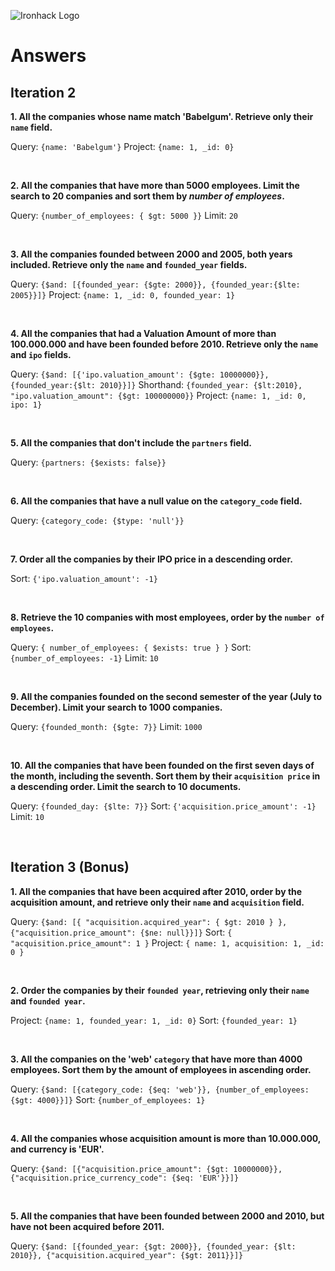 ![Ironhack Logo](https://i.imgur.com/1QgrNNw.png)

# Answers

## Iteration 2

**1. All the companies whose name match 'Babelgum'. Retrieve only their `name` field.**

Query: `{name: 'Babelgum'}`
Project: `{name: 1, _id: 0}`

<br>

**2. All the companies that have more than 5000 employees. Limit the search to 20 companies and sort them by *number of employees*.**

Query: `{number_of_employees: { $gt: 5000 }}`
Limit: `20`

<br>

**3. All the companies founded between 2000 and 2005, both years included. Retrieve only the `name` and `founded_year` fields.**

Query: `{$and: [{founded_year: {$gte: 2000}}, {founded_year:{$lte: 2005}}]}`
Project: `{name: 1, _id: 0, founded_year: 1}`

<br>

**4. All the companies that had a Valuation Amount of more than 100.000.000 and have been founded before 2010. Retrieve only the `name` and `ipo` fields.**

Query: `{$and: [{'ipo.valuation_amount': {$gte: 10000000}}, {founded_year:{$lt: 2010}}]}`
    Shorthand: `{founded_year: {$lt:2010}, "ipo.valuation_amount": {$gt: 100000000}}`
Project: `{name: 1, _id: 0, ipo: 1}`

<br>

**5. All the companies that don't include the `partners` field.**

 Query: `{partners: {$exists: false}}`

<br>

**6. All the companies that have a null value on the `category_code` field.**

Query: `{category_code: {$type: 'null'}}`

<br>

**7. Order all the companies by their IPO price in a descending order.**

Sort: `{'ipo.valuation_amount': -1}`

<br>

**8. Retrieve the 10 companies with most employees, order by the `number of employees`.**

Query: `{ number_of_employees: { $exists: true } }`
Sort:  `{number_of_employees: -1}`
Limit: `10`

<br>

**9. All the companies founded on the second semester of the year (July to December). Limit your search to 1000 companies.**

Query: `{founded_month: {$gte: 7}}`
Limit: `1000`

<br>

**10. All the companies that have been founded on the first seven days of the month, including the seventh. Sort them by their `acquisition price` in a descending order. Limit the search to 10 documents.**

Query: `{founded_day: {$lte: 7}}`
Sort: `{'acquisition.price_amount': -1}`
Limit: `10`

<br>

## Iteration 3 (Bonus)

**1. All the companies that have been acquired after 2010, order by the acquisition amount, and retrieve only their `name` and `acquisition` field.**

 Query: `{$and: [{ "acquisition.acquired_year": { $gt: 2010 } }, {"acquisition.price_amount": {$ne: null}}]}`
 Sort: `{ "acquisition.price_amount": 1 }`
 Project: `{ name: 1, acquisition: 1, _id: 0 }`

<br>

**2. Order the companies by their `founded year`, retrieving only their `name` and `founded year`.**

 Project: `{name: 1, founded_year: 1, _id: 0}`
 Sort: `{founded_year: 1}`

<br>

**3. All the companies on the 'web' `category` that have more than 4000 employees. Sort them by the amount of employees in ascending order.**

Query: `{$and: [{category_code: {$eq: 'web'}}, {number_of_employees: {$gt: 4000}}]}`
Sort: `{number_of_employees: 1}`

<br>

**4. All the companies whose acquisition amount is more than 10.000.000, and currency is 'EUR'.**

Query: `{$and: [{"acquisition.price_amount": {$gt: 10000000}}, {"acquisition.price_currency_code": {$eq: 'EUR'}}]}`

<br>

**5. All the companies that have been founded between 2000 and 2010, but have not been acquired before 2011.**

Query: `{$and: [{founded_year: {$gt: 2000}}, {founded_year: {$lt: 2010}}, {"acquisition.acquired_year": {$gt: 2011}}]}`

<br>
